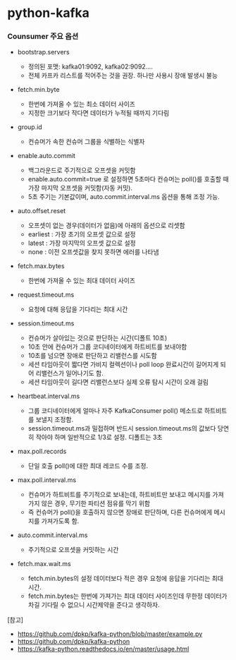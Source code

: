 # python-kafka

### Counsumer 주요 옵션
- bootstrap.servers
  - 정의된 포맷: kafka01:9092, kafka02:9092….
  - 전체 카프카 리스트를 적어주는 것을 권장. 하나만 사용시 장애 발생시 불능

- fetch.min.byte
  - 한번에 가져올 수 있는 최소 데이터 사이즈
  - 지정한 크기보다 작다면 데이터가 누적될 때까지 기다림

- group.id
  - 컨슈머가 속한 컨슈머 그룹을 식별하는 식별자

- enable.auto.commit
  - 백그라운드로 주기적으로 오프셋을 커밋함
  - enable.auto.commit=true 로 설정하면 5초마다 컨슈머는 poll()를 호출할 때 가장 마지막 오프셋을 커밋함(자동 커밋).
  - 5초 주기는 기본값이며, auto.commit.interval.ms 옵션을 통해 조정 가능.

- auto.offset.reset
  - 오프셋이 없는 경우(데이터가 없음)에 아래의 옵션으로 리셋함
  - earliest : 가장 초기의 오프셋 값으로 설정
  - latest : 가장 마지막의 오프셋 값으로 설정
  - none : 이전 오프셋값을 찾지 못하면 에러를 나타냄

- fetch.max.bytes
  - 한번에 가져올 수 있는 최대 데이터 사이즈

- request.timeout.ms
  - 요청에 대해 응답을 기다리는 최대 시간

- session.timeout.ms
  - 컨슈머가 살아있는 것으로 판단하는 시간(디폴트 10초)
  - 10초 안에 컨슈머가 그룹 코디네이터에게 하트비트를 보내야함
  - 10초를 넘으면 장애로 판단하고 리밸런스를 시도함
  - 세션 타임아웃이 짧다면 가비지 컬렉션이나 poll loop 완료시간이 길어지게 되어 리밸런스가 일어나기도 함.
  - 세션 타임아웃이 길다면 리밸런스보다 실제 오류 탐시 시간이 오래 걸림

- heartbeat.interval.ms
  - 그룹 코디네이터에게 얼마나 자주 KafkaConsumer poll() 메소드로 하트비트를 보낼지 조정함.
  - session.timeout.ms과 밀접하며 반드시 session.timeout.ms의 값보다 당연히 작아야 하며 일반적으로 1/3로 설정. 디폴트는 3초

- max.poll.records
  - 단일 호출 poll()에 대한 최대 레코드 수를 조정.

- max.poll.interval.ms
  - 컨슈머가 하트비트를 주기적으로 보내는데, 하트비트만 보내고 메시지를 가져가지 않은 경우, 무기한 파티션 점유를 막기 위함
  - 즉 컨슈머가 poll()을 호출하지 않으면 장애로 판단하며, 다른 컨슈머에게 메시지를 가져가도록 함.

- auto.commit.interval.ms
  - 주기적으로 오프셋을 커밋하는 시간

- fetch.max.wait.ms
  - fetch.min.bytes의 설정 데이터보다 적은 경우 요청에 응답을 기다리는 최대 시간.
  - fetch.min.bytes는 한번에 가져가는 최대 데이터 사이즈인데 무한정 데이터가 차길 기다릴 수 없으니 시간제약을 준다고 생각하자.

[참고]
- https://github.com/dpkp/kafka-python/blob/master/example.py
- https://github.com/dpkp/kafka-python
- https://kafka-python.readthedocs.io/en/master/usage.html
